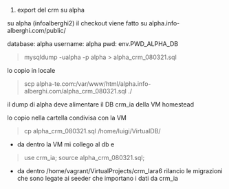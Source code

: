 

1. export del crm su alpha


su alpha (infoalberghi2) il checkout viene fatto su alpha.info-alberghi.com/public/


database: alpha
username: alpha
pwd: env.PWD_ALPHA_DB


> mysqldump -ualpha -p alpha > alpha_crm_080321.sql



lo copio in locale

> scp alpha-te.com:/var/www/html/alpha.info-alberghi.com/alpha_crm_080321.sql ./


il dump di alpha deve alimentare il DB crm_ia della VM homestead

lo copio nella cartella condivisa con la VM

> cp alpha_crm_080321.sql /home/luigi/VirtualDB/


- da dentro la VM mi collego al db e 

> use crm_ia;
> source alpha_crm_080321.sql;



- da dentro /home/vagrant/VirtualProjects/crm_lara6 rilancio le migrazioni che sono legate ai seeder che importano i dati da crm_ia

